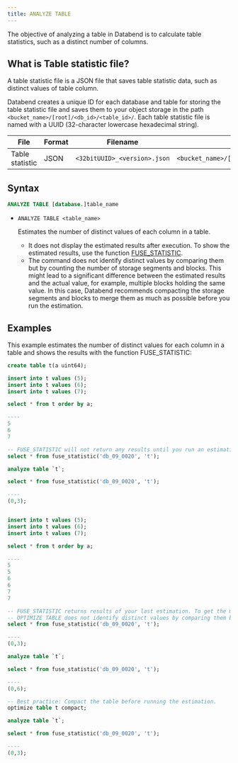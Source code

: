 ```yaml
---
title: ANALYZE TABLE
---
```


The objective of analyzing a table in Databend is to calculate table statistics, such as a distinct number of columns.

## What is Table statistic file?

A table statistic file is a JSON file that saves table statistic data, such as distinct values of table column.

Databend creates a unique ID for each database and table for storing the table statistic file and saves them to your object storage in the path `<bucket_name>/[root]/<db_id>/<table_id>/`. Each table statistic file is named with a UUID (32-character lowercase hexadecimal string).

| File            | Format | Filename                     | Storage Folder                                 |
|-----------------|--------|------------------------------|------------------------------------------------|
| Table statistic | JSON   | `<32bitUUID>_<version>.json` | `<bucket_name>/[root]/<db_id>/<table_id>/_ts/` |

## Syntax
```sql
ANALYZE TABLE [database.]table_name
```

- `ANALYZE TABLE <table_name>`

    Estimates the number of distinct values of each column in a table. 
    
    - It does not display the estimated results after execution. To show the estimated results, use the function [FUSE_STATISTIC](../../../15-sql-functions/111-system-functions/fuse_statistic.md).
    - The command does not identify distinct values by comparing them but by counting the number of storage segments and blocks. This might lead to a significant difference between the estimated results and the actual value, for example, multiple blocks holding the same value. In this case, Databend recommends compacting the storage segments and blocks to merge them as much as possible before you run the estimation.

## Examples

This example estimates the number of distinct values for each column in a table and shows the results with the function FUSE_STATISTIC:

```sql
create table t(a uint64);

insert into t values (5);
insert into t values (6);
insert into t values (7);

select * from t order by a;

----
5
6
7

-- FUSE_STATISTIC will not return any results until you run an estimation with OPTIMIZE TABLE.
select * from fuse_statistic('db_09_0020', 't');

analyze table `t`;

select * from fuse_statistic('db_09_0020', 't');

----
(0,3);


insert into t values (5);
insert into t values (6);
insert into t values (7);

select * from t order by a;

----
5
5
6
6
7
7

-- FUSE_STATISTIC returns results of your last estimation. To get the most recent estimated values, run the estimation again.
-- OPTIMIZE TABLE does not identify distinct values by comparing them but by counting the number of storage segments and blocks.
select * from fuse_statistic('db_09_0020', 't');

----
(0,3);

analyze table `t`;

select * from fuse_statistic('db_09_0020', 't');

----
(0,6);

-- Best practice: Compact the table before running the estimation.
optimize table t compact;

analyze table `t`;

select * from fuse_statistic('db_09_0020', 't');

----
(0,3);
```